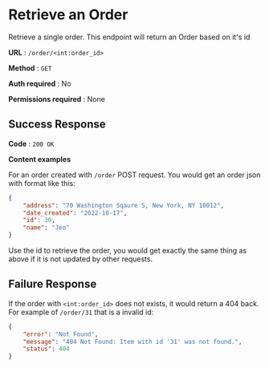# Retrieve an Order

Retrieve a single order. This endpoint will return an Order based on it's id

**URL** : `/order/<int:order_id>`

**Method** : `GET`

**Auth required** : No

**Permissions required** : None

## Success Response

**Code** : `200 OK`

**Content examples**

For an order created with `/order` POST request. You would get an order json with format like this:

```json
{
    "address": "70 Washington Sqaure S, New York, NY 10012",
    "date_created": "2022-10-17",
    "id": 30,
    "name": "Jeo"
}
```

Use the id to retrieve the order, you would get exactly the same thing as above if it is not updated by other requests.

## Failure Response

If the order with `<int:order_id>` does not exists, it would return a 404 back. For example of `/order/31` that is a invalid id:

```json
{
    "error": "Not Found",
    "message": "404 Not Found: Item with id '31' was not found.",
    "status": 404
}
```